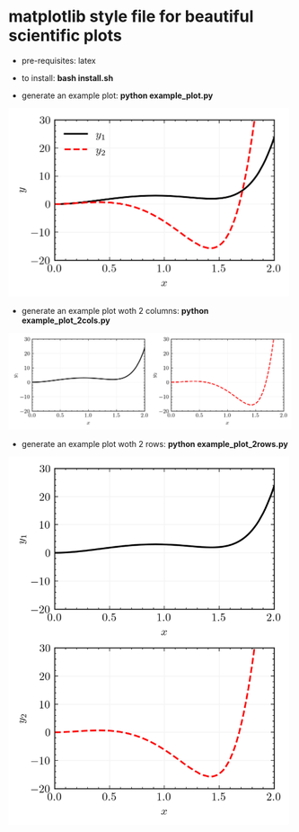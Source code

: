 # matplotlib style file for beautiful scientific plots


* pre-requisites: latex

* to install: **bash install.sh**


* generate an example plot: **python example_plot.py**
<img src="example_plot.png" width="500">

* generate an example plot woth 2 columns: **python example_plot_2cols.py**
<img src="example_plot_2cols.png" width="1200">

* generate an example plot woth 2 rows: **python example_plot_2rows.py**
<img src="example_plot_2rows.png" width="500">
